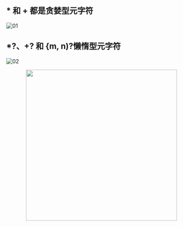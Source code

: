 ## * 和 + 都是贪婪型元字符

![01](https://github.com/user-attachments/assets/c6f569c5-495d-4abd-8138-ba2f0e6e80f7)

## *?、+? 和 {m, n)?懒惰型元字符

![02](https://github.com/user-attachments/assets/99ff2c98-5a4e-4906-9877-2a3b2617fd39)

<p align="center"><img src="https://cdn.jsdelivr.net/gh/zb9678/img@main/up1/12.01:10:59:07.png" style="width:400px;"></p>
